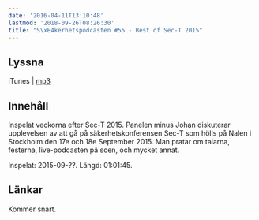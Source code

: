 ```yaml
---
date: '2016-04-11T13:10:48'
lastmod: '2018-09-26T08:26:30'
title: "S\xE4kerhetspodcasten #55 - Best of Sec-T 2015"
---
```

## Lyssna

iTunes \| [mp3](http://traffic.libsyn.com/sakerhetspodcasten/sakerhetspodcasten-BestOfSec-t-128kbps-stereo.mp3)

## Innehåll

Inspelat veckorna efter Sec-T 2015. Panelen minus Johan diskuterar upplevelsen av
att gå på säkerhetskonferensen Sec-T som hölls på Nalen i Stockholm den 17e och 18e
September 2015. Man pratar om talarna, festerna, live-podcasten på scen, och mycket annat.

Inspelat: 2015-09-??. Längd: 01:01:45.

## Länkar

Kommer snart.

